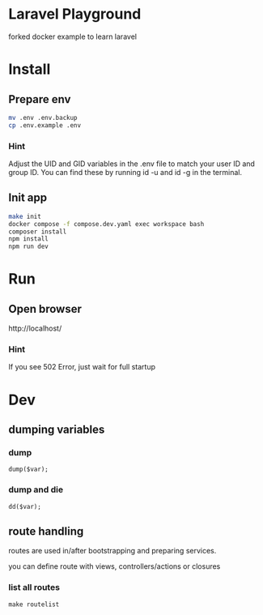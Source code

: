 # Laravel Playground
forked docker example to learn laravel

# Install
## Prepare env
```bash
mv .env .env.backup
cp .env.example .env 
```
### Hint
Adjust the UID and GID variables in the .env file to match your user ID and group ID. You can find these by running id -u and id -g in the terminal.

## Init app
```bash
make init
docker compose -f compose.dev.yaml exec workspace bash
composer install
npm install
npm run dev
```

# Run
## Open browser
http://localhost/

### Hint
If you see 502 Error, just wait for full startup

# Dev
## dumping variables
### dump
```
dump($var);
```
### dump and die
```
dd($var);
```
## route handling
routes are used in/after bootstrapping and preparing services.

you can define route with views, controllers/actions or closures

### list all routes
```make routelist```
